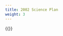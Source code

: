 ```yaml
---
title: 2002 Science Plan
weight: 3
---
```


<div class="hx:mt-6">
{{<pdf "/science-plans/2002-WAIS_Plan_ASEP.pdf">}}
</div>

